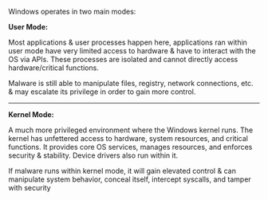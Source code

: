 
Windows operates in two main modes: 


**User Mode:** 

Most applications & user processes happen here, applications ran within user mode have very limited access to hardware & have to interact with the OS via APIs. These processes are isolated and cannot directly access hardware/critical functions.

Malware is still able to manipulate files, registry, network connections, etc. & may escalate its privilege in order to gain more control. 

-------------------------------------------

**Kernel Mode:** 

A much more privileged environment where the Windows kernel runs. The kernel has unfettered access to hardware, system resources, and critical functions. It provides core OS services, manages resources, and enforces security & stability. Device drivers also run within it. 

If malware runs within kernel mode, it will gain elevated control & can manipulate system behavior, conceal itself, intercept syscalls, and tamper with security